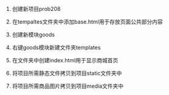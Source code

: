 
1. 创建新项目prob208

2. 在tempaltes文件夹中添加base.html用于存放页面公共部分内容

3. 创建新模块goods

4. 右键goods模块新建文件夹templates

5. 在文件夹中创建index.html用于显示商城首页

6. 将项目所需静态文件拷贝到项目static文件夹中

7. 将项目所需商品图片拷贝到项目media文件夹中


 












